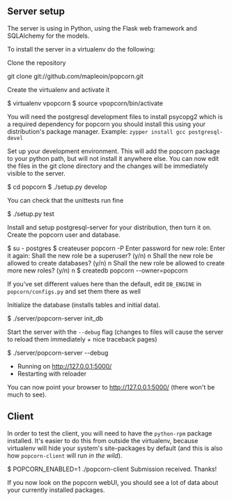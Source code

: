 Server setup
------------

The server is using in Python, using the Flask web framework and SQLAlchemy for the models.

To install the server in a virtualenv do the following:

Clone the repository

  git clone git://github.com/mapleoin/popcorn.git

Create the virtualenv and activate it

  $ virtualenv vpopcorn
  $ source vpopcorn/bin/activate

You will need the postgresql development files to install psycopg2 which
is a required dependency for popcorn you should install this using your
distribution's package manager. Example: `zypper install gcc postgresql-devel`

Set up your development environment. This will add the popcorn package
to your python path, but will not install it anywhere else. You can now
edit the files in the git clone directory and the changes will be
immediately visible to the server.

  $ cd popcorn
  $ ./setup.py develop

You can check that the unittests run fine

  $ ./setup.py test

Install and setup postgresql-server for your distribution, then turn it
on. Create the popcorn user and database.

  $ su - postgres
  $ createuser popcorn -P
  Enter password for new role: <enter popcorn as the password>
  Enter it again: <popcorn again>
  Shall the new role be a superuser? (y/n) n
  Shall the new role be allowed to create databases? (y/n) n
  Shall the new role be allowed to create more new roles? (y/n) n
  $ createdb popcorn --owner=popcorn

If you've set different values here than the default, edit `DB_ENGINE` in
 `popcorn/configs.py` and set them there as well

Initialize the database (installs tables and initial data).

  $ ./server/popcorn-server init_db

Start the server with the `--debug` flag (changes to files will cause
the server to reload them immediately + nice traceback pages)

  $ ./server/popcorn-server --debug
   * Running on http://127.0.0.1:5000/
   * Restarting with reloader
 
You can now point your browser to http://127.0.0.1:5000/ (there won't be
 much to see).


Client
------
 
In order to test the client, you will need to have the `python-rpm`
package installed. It's easier to do this from outside the virtualenv,
because virtualenv will hide your system's site-packages by default (and
this is also how `popcorn-client` will run *in the wild*).

  $ POPCORN_ENABLED=1 ./popcorn-client 
  Submission received. Thanks!

If you now look on the popcorn webUI, you should see a lot of data about
your currently installed packages.